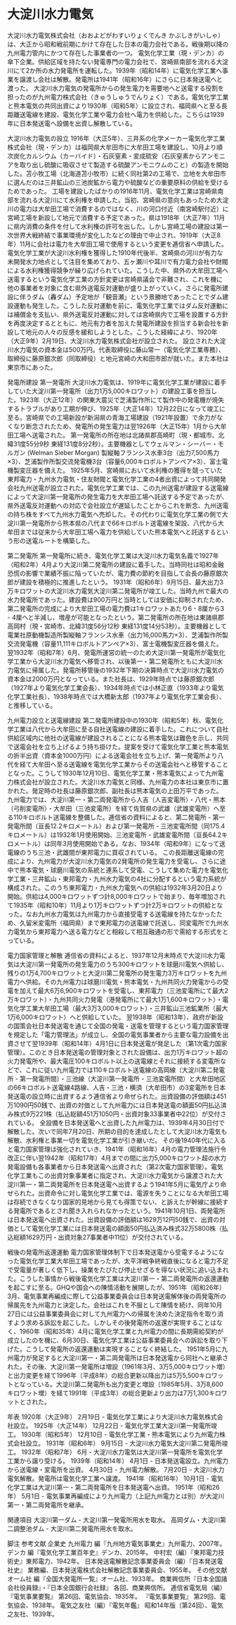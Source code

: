 # 大淀川水力電気

大淀川水力電気株式会社（おおよどがわすいりょくでんき かぶしきがいしゃ）は、大正から昭和戦前期にかけて存在した日本の電力会社である。戦後期以降の九州電力管内にかつて存在した事業者の一つ。
電気化学工業（現・デンカ）の傘下企業。供給区域を持たない発電専門の電力会社で、宮崎県南部を流れる大淀川にて2か所の水力発電所を運転した。1939年（昭和14年）に電気化学工業へ事業を譲渡し会社は解散。発電所は1941年（昭和16年）にさらに日本発送電へと渡った。
大淀川水力電気の発電所からの発生電力を需要地へと送電する役割を担ったのが九州電力株式会社（きゅうしゅうでんりょく）である。電気化学工業と熊本電気の共同出資により1930年（昭和5年）に設立され、福岡県へと至る長距離送電線を建設、電気化学工業や電力会社へ電力を供給した。こちらは1939年に日本発送電へ設備を出資し解散している。

大淀川水力電気の設立
1916年（大正5年）、三井系の化学メーカー電気化学工業株式会社（現・デンカ）は福岡県大牟田市に大牟田工場を建設し、10月より順次炭化カルシウム（カーバイド）・石灰窒素・変成硫安（石灰窒素からアンモニアを取り出し硫酸に吸収させて製造する硫酸アンモニウムのこと）の製造を開始した。苫小牧工場（北海道苫小牧市）に続く同社第2の工場で、立地を大牟田市に選んだのは三井鉱山の三池炭鉱から電力や硫酸などの重要原料の供給を受けるためであった。
工場を建設したばかりの1916年11月、電気化学工業は宮崎県南部を流れる大淀川にて水利権を申請した。当初、宮崎県の意向もあったため大淀川の電力は大牟田工場で消費するのではなく、川の河口付近（南宮崎駅付近）に宮崎工場を新設して地元で消費する予定であった。県は1918年（大正7年）11月に県内消費の条件を付して水利権の許可を出した。しかし宮崎工場の建設は第一次世界大戦終結で事業環境が変化したなどの理由で中止され、1919年（大正8年）11月に会社は電力を大牟田工場で使用するという変更を逓信省へ申請した。
電気化学工業が大淀川水利権を獲得した1910年代後半、宮崎県の河川が有力な未開発水力地点として注目を集めており、五ヶ瀬川や耳川で有力電力会社や財閥による水利権獲得競争が繰り広げられていた。こうした中、県外の大牟田工場へ送電するという電気化学工業の方針変更は宮崎県議会で非難され、これを機に他の事業者を対象に含む県外送電反対運動が盛り上がっていく。さらに発電所建設に伴うダム（轟ダム）予定地が「観音瀬」という景勝地であったことでダム建設運動も発生した。こうした反対運動を前に、電気化学工業ではダム反対運動には補償金を支払い、県外送電反対運動に対しては宮崎県内で工場を設置する方針を再度決定するとともに、地元有力者を加えた発電所建設を担当する新会社を新設して地元の人々の反感を緩和しようとした。こうした経緯により、1920年（大正9年）2月19日、大淀川水力電気株式会社が設立された。
設立された大淀川水力電気の資本金は500万円。代表取締役に藤山常一（電気化学工業専務）、取締役に藤原銀次郎（同取締役）と地元宮崎の大和田市郎が就いた。また本社は東京市にあった。

発電所建設
第一発電所
大淀川水力電気は、1919年に電気化学工業が建設に着手していた大淀川第一発電所（出力1万5,000キロワット）の建設工事を担当した。1923年（大正12年）の関東大震災で芝浦製作所にて製作中の発電機が焼失するトラブルがあり工期が伸び、1925年（大正14年）12月22日になって竣工に至る。宮崎県での工場新設が新潟県の青海工場建設（1921年設置）で余力がなくなり断念されたため、発電所の発生電力は翌1926年（大正15年）1月から大牟田工場へ送電された。
第一発電所の所在地は北諸県郡高崎町（現・都城市、北緯31度55分9秒 東経131度8分2秒）。主要機器としてウェルマン・シーバー・モルガン (Welman Sieber Morgan) 製縦軸フランシス水車3台（出力7,500馬力×3）、芝浦製作所製交流発電機3台（容量6,000キロボルトアンペア×3）、富士電機製変圧器を備えた。
1925年5月、宮崎県において水利権の獲得を競っていた東邦電力・九州水力電気・住友財閥と電気化学工業の4者出資によって共同開発会社九州送電が設立された。電気化学工業では、この九州送電が建設する送電線によって大淀川第一発電所の発生電力を大牟田工場へ託送する予定であったが、県外送電反対運動への対応で会社設立が遅延したことからこれを断念、九州送電の持ち株をすべて九州水力電気へ売却した。その代わりに電気化学工業の側で大淀川第一発電所から熊本県の八代まで66キロボルト送電線を架設、八代から大牟田までは従来から大牟田工場へ電力を供給していた熊本電気へと託送するという形の送電ルートを構築した。

第二発電所
第一発電所に続き、電気化学工業は大淀川水力電気名義で1927年（昭和2年）4月より大淀川第二発電所の建設に着手した。当時同社は昭和金融恐慌の影響で業績不振に陥っていたが、電力費の節約を目指して会長の藤原銀次郎が建設を積極的に推進したという。
1931年（昭和6年）9月15日、最大出力3万キロワットの大淀川水力電気大淀川第二発電所が竣工した。当時九州で最大の水力発電所であった。建設費は900万円と当時としては安価に抑制されたため、第二発電所の完成により大牟田工場の電力費は1キロワットあたり6 - 8厘から3 - 4厘へと半減し、増産が可能となったという。第二発電所の所在地は東諸県郡高岡村（現・宮崎市、北緯31度56分12秒 東経131度14分53秒）。主要機器として電業社原動機製造所製縦軸フランシス水車（出力16,000馬力×3）、芝浦製作所製交流発電機（容量11,111キロボルトアンペア×3）、富士電機製変圧器を備えた。
翌1932年（昭和7年）6月、発電所運営の統一のため大淀川第一発電所が電気化学工業から大淀川水力電気へ移管され、以後第一・第二発電所ともに大淀川水力電気に帰属した。発電所移管後の1932年下期の決算時点で大淀川水力電気の資本金は2000万円となっている。また社長は、1929年時点では藤原銀次郎（1927年より電気化学工業会長）、1934年時点では小林正直（1933年より電気化学工業社長）、1938年時点では大橋新太郎（1937年より電気化学工業会長）、と推移している。

九州電力設立と送電線建設
第二発電所建設中の1930年（昭和5年）秋、電気化学工業は八代から大牟田に至る自社送電線の建設に着手した。これについて自社供給区域内に他社の送電線が建設されることになる熊本電気は難色を示し、共同で送電会社を立ち上げるよう持ち掛けた。提案を受けて電気化学工業と熊本電気の折半出資（資本金1000万円）による送電会社を立ち上げ、第一発電所より八代を経て大牟田へ至る送電線を電気化学工業からその送電会社へと移管することとなった。こうして1930年12月10日、電気化学工業・熊本電気によって九州電力株式会社が設立された。大淀川水力電気と同様、九州電力の本社は東京市に置かれた。発足時の社長は藤原銀次郎、副社長は熊本電気の上田万平であった。
九州電力では、大淀川第一・第二両発電所から人吉（人吉変電所）・八代・熊本（弓削変電所）・大牟田（三池変電所）を経て佐賀県の武雄（武雄変電所）へ至る110キロボルト送電線を整備した。逓信省の資料によると、第二発電所 - 第一発電所間（亘長12.2キロメートル）および第一発電所 - 三池変電所間（同175.4キロメートル）は1932年1月使用開始、三池変電所 - 武雄変電所間（亘長64.2キロメートル）は同年3月使用開始である。なお、1934年（昭和9年）になって送電線のうち三池・武雄間が東邦電力に買収されている。
この長距離送電線の完成により、九州電力が大淀川水力電気の2発電所の発生電力を受電し、さらに途中で熊本電気・球磨川電気の系統と連系して受電、こうして集めた電力を電気化学工業・三井鉱山・東邦電力・九州水力電気の4社に分配するという電力系統が構成された。このうち東邦電力・九州水力電気への供給は1932年3月20日より開始。供給は4,000キロワットずつ計8,000キロワットで始まり、毎年増加されて1935年（昭和10年）11月より1万キロワットずつ計2万キロワットの供給となった。なお九州水力電気は九州電力から直接受電する送電線を持たなかったため、久留米変電所（福岡県）まで東邦電力の送電線で託送し、同変電所で九州水力電気から東邦電力へ送る電力などと相殺して相互融通の形で需給する形式をとっている。

電力国家管理と解散
逓信省の資料によると、1937年12月末時点で大淀川水力電気は大淀川第一発電所の発生電力のうち300キロワットを球磨川電気へ供給し、残りの1万4,700キロワットと大淀川第二発電所の発生電力3万キロワットを九州電力へ供給。その九州電力は球磨川電気・熊本電気・九州共同火力発電からの受電を加えて最大6万6,900キロワットを受電し、東邦電力（三池変電所にて最大2万キロワット）・九州共同火力発電（港発電所にて最大1万1,600キロワット）・電気化学工業大牟田工場（最大3万3,000キロワット）・三井鉱山三池鉱業所（最大1万6,000キロワット）へと供給していた。
翌1938年（昭和13年）、政府が新設の国策会社日本発送電を通じて全国の発電・送電を管理するという電力国家管理を規定した「電力管理法」が成立し、全国の電気事業者から主要な電力設備を出資させて翌1939年（昭和14年）4月1日に日本発送電が発足した（第1次電力国家管理）。このとき日本発送電の管理対象とされた設備は、出力1万キロワット超の火力発電所や、最大電圧100キロボルト以上の送電線とそれに接続する変電所などで、これに従い九州電力では110キロボルト送電線の高岡線（大淀川第二発電所 - 第一発電所間）・三池線（大淀川第一発電所 - 三池変電所間）と大牟田地区の66キロボルト送電線4路線、人吉・三池・横須（大牟田市）の3変電所を日本発送電の設立時に出資するよう逓信省より命ぜられた。出資設備の評価額は451万1090円50銭で、出資の対価として九州電力には日本発送電の額面50円払込済み株式9万221株（払込総額451万1050円・出資対象33事業者中22位）が交付されている。
全設備を日本発送電へと出資した九州電力は、1939年4月30日付で解散した。次いで同年7月20日、所期の目的を達成したとして大淀川水力電気も解散、水利権と事業一切を電気化学工業が引き継いだ。
その後1940年代に入ると電力国家管理は強化されていき、1941年（昭和16年）4月の電力管理法施行令改正に伴い翌1942年（昭和17年）4月までの間に出力5,000キロワット超の水力発電設備も各事業者から日本発送電へ出資された（第2次電力国家管理）。電気化学工業もこの出資対象事業者に指定され、大淀川水力電気から譲渡された大淀川第一・第二両発電所を日本発送電へ出資するよう1941年5月に電気庁より命ぜられた。出資命令に対し電気化学工業では、電源を失うことになる大牟田工場は存続できなくなり国家的見地から見ても得策でない、と訴えたが幹線に接続する発電所であるとされ聞き入れられなかったという。1941年10月1日、両発電所は日本発送電へ出資された。出資設備の評価額は1629万12円50銭で、出資の対価として電気化学工業には日本発送電の額面50円払込済み株式32万5800株（払込総額1629万円・出資対象27事業者中11位）が交付されている。

戦後の発電所返還運動
電力国家管理体制下で日本発送電から受電するようになった電気化学工業大牟田工場であったが、太平洋戦争終戦直後になると電力不足で受電量が著しく低下し、操業をたびたび停止せざるを得ない状況に追い込まれた。こうした事情から戦後電気化学工業は大淀川第一・第二両発電所の返還運動を起こすに至る。GHQや国会への陳情活動を展開したが、1951年（昭和26年）3月、電気事業再編成に際して公益事業委員会は日本発送電解体後の両発電所の帰属先を九州電力と決定した。会社はこれを不服として陳情を続け、同年10月27日には公益事業委員会に対して九州電力への帰属を決めた決定指令を取り消すよう求める訴訟を起こした。しかしその後発電所の返還が実現することはなく、1960年（昭和35年）4月に電気化学工業と九州電力の間に長期需給契約が成立したのを機に、6月30日、電気化学工業は公益事業委員会への訴訟を取り下げた。こうして発電所の返還運動は実現することなく終結した。
1951年5月に九州電力が発足すると大淀川第一・第二両発電所は日本発送電から同社へと継承された。その後、大淀川第一発電所は増設（1961年3月、3万5,000キロワット増）と出力変更を経て1996年（平成8年）の総合更新以降出力は5万5,500キロワットとなっている。大淀川第二発電所も出力変更と増設（1985年5月、3万8,600キロワット増）を経て1991年（平成3年）の総合更新より出力は7万1,300キロワットとされた。

年表
1920年（大正9年）
2月19日 - 電気化学工業により大淀川水力電気株式会社設立。
1925年（大正14年）
12月22日 - 電気化学工業大淀川第一発電所竣工。
1930年（昭和5年）
12月10日 - 電気化学工業・熊本電気により九州電力株式会社設立。
1931年（昭和6年）
9月15日 - 大淀川水力電気大淀川第二発電所竣工。
1932年（昭和7年）
6月 - 大淀川水力電気は大淀川第一発電所を電気化学工業から譲り受ける。
1939年（昭和14年）
4月1日 - 日本発送電設立。九州電力から送電線・変電所を出資。
4月30日 - 九州電力解散。
7月20日 - 大淀川水力電気解散。発電所は電気化学工業へ譲渡。
1941年（昭和16年）
10月1日 - 電気化学工業は大淀川第一・第二両発電所を日本発送電へ出資。
1951年（昭和26年）
5月1日 - 電気事業再編成により九州電力（上記九州電力とは別）が大淀川第一・第二両発電所を継承。

関連項目
大淀川第一ダム - 大淀川第一発電所用水を取水。
高岡ダム・大淀川第二調整池ダム - 大淀川第二発電所用水を取水。

脚注
参考文献
企業史
九州電力 編『九州地方電気事業史』九州電力、2007年。 
デンカ 編『電気化学工業百年史』デンカ、2015年。 
中村宏（編）『東邦電力技術史』東邦電力、1942年。 
日本発送電解散記念事業委員会（編）『日本発送電社史』 業務編、日本発送電株式会社解散記念事業委員会、1955年。 
その他文献
オーム社 編『全国大発電所一覧』オーム社、1933年。 
商業興信所『日本全国諸会社役員録』・『日本全国銀行会社録』 各回、商業興信所。 
逓信省電気局（編）
『電気事業要覧』 第26回、電気協会、1935年。 
『電気事業要覧』 第29回、電気協会、1938年。 
電気之友社（編）『電気年鑑』 昭和14年版（第24回）、電気之友社、1939年。